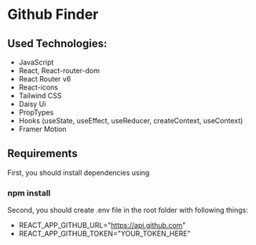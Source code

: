 # Github Finder

## Used Technologies:

- JavaScript
- React, React-router-dom
- React Router v6
- React-icons
- Tailwind CSS
- Daisy Ui
- PropTypes
- Hooks (useState, useEffect, useReducer, createContext, useContext)
- Framer Motion

## Requirements

First, you should install dependencies using

### npm install

Second, you should create .env file in the root folder with following things:

- REACT_APP_GITHUB_URL="https://api.github.com"
- REACT_APP_GITHUB_TOKEN="YOUR_TOKEN_HERE"
